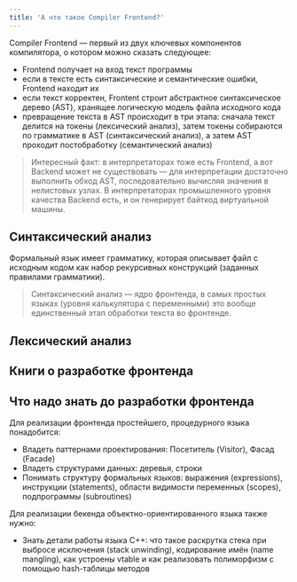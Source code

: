 ```yaml
---
title: 'А что такое Compiler Frontend?'
---
```


Compiler Frontend &mdash; первый из двух ключевых компонентов компилятора, о котором можно сказать следующее:

- Frontend получает на вход текст программы
- если в тексте есть синтаксические и семантические ошибки, Frontend находит их
- если текст корректен, Frontent строит абстрактное синтаксическое дерево (AST), хранящее логическую модель файла исходного кода
- превращение текста в AST происходит в три этапа: сначала текст делится на токены (лексический анализ), затем токены собираются по грамматике в AST (синтаксический анализ), а затем AST проходит постобработку (семантический анализ)

> Интересный факт: в интерпретаторах тоже есть Frontend, а вот Backend может не существовать &mdash; для интерпретации достаточно выполнить обход AST, последовательно вычисляя значения в нелистовых узлах. В интерпретаторах промышленного уровня качества Backend есть, и он генерирует байткод виртуальной машины.

## Синтаксический анализ

Формальный язык имеет грамматику, которая описывает файл с исходным кодом как набор рекурсивных конструкций (заданных правилами грамматики).

> Синтаксический анализ &mdash; ядро фронтенда, в самых простых языках (уровня калькулятора с переменными) это вообще единственный этап обработки текста во фронтенде.

## Лексический анализ

## Книги о разработке фронтенда

## Что надо знать до разработки фронтенда

Для реализации фронтенда простейшего, процедурного языка понадобится:

- Владеть паттернами проектирования: Посетитель (Visitor), Фасад (Facade)
- Владеть структурами данных: деревья, строки
- Понимать структуру формальных языков: выражения (expressions), инструкции (statements), области видимости переменных (scopes), подпрограммы (subroutines)

Для реализации бекенда объектно-ориентированного языка также нужно:

- Знать детали работы языка C++: что такое раскрутка стека при выбросе исключения (stack unwinding), кодирование имён (name mangling), как устроены vtable и как реализовать полиморфизм с помощью hash-таблицы методов
